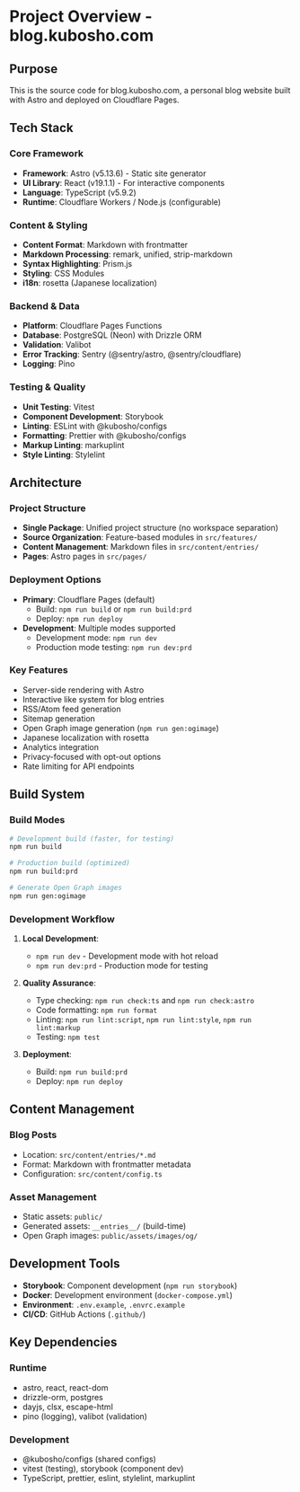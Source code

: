# Project Overview - blog.kubosho.com

## Purpose

This is the source code for blog.kubosho.com, a personal blog website built with Astro and deployed on Cloudflare Pages.

## Tech Stack

### Core Framework

- **Framework**: Astro (v5.13.6) - Static site generator
- **UI Library**: React (v19.1.1) - For interactive components
- **Language**: TypeScript (v5.9.2)
- **Runtime**: Cloudflare Workers / Node.js (configurable)

### Content & Styling

- **Content Format**: Markdown with frontmatter
- **Markdown Processing**: remark, unified, strip-markdown
- **Syntax Highlighting**: Prism.js
- **Styling**: CSS Modules
- **i18n**: rosetta (Japanese localization)

### Backend & Data

- **Platform**: Cloudflare Pages Functions
- **Database**: PostgreSQL (Neon) with Drizzle ORM
- **Validation**: Valibot
- **Error Tracking**: Sentry (@sentry/astro, @sentry/cloudflare)
- **Logging**: Pino

### Testing & Quality

- **Unit Testing**: Vitest
- **Component Development**: Storybook
- **Linting**: ESLint with @kubosho/configs
- **Formatting**: Prettier with @kubosho/configs
- **Markup Linting**: markuplint
- **Style Linting**: Stylelint

## Architecture

### Project Structure

- **Single Package**: Unified project structure (no workspace separation)
- **Source Organization**: Feature-based modules in `src/features/`
- **Content Management**: Markdown files in `src/content/entries/`
- **Pages**: Astro pages in `src/pages/`

### Deployment Options

- **Primary**: Cloudflare Pages (default)
  - Build: `npm run build` or `npm run build:prd`
  - Deploy: `npm run deploy`
- **Development**: Multiple modes supported
  - Development mode: `npm run dev`
  - Production mode testing: `npm run dev:prd`

### Key Features

- Server-side rendering with Astro
- Interactive like system for blog entries
- RSS/Atom feed generation
- Sitemap generation
- Open Graph image generation (`npm run gen:ogimage`)
- Japanese localization with rosetta
- Analytics integration
- Privacy-focused with opt-out options
- Rate limiting for API endpoints

## Build System

### Build Modes

```bash
# Development build (faster, for testing)
npm run build

# Production build (optimized)
npm run build:prd

# Generate Open Graph images
npm run gen:ogimage
```

### Development Workflow

1. **Local Development**:
   - `npm run dev` - Development mode with hot reload
   - `npm run dev:prd` - Production mode for testing

2. **Quality Assurance**:
   - Type checking: `npm run check:ts` and `npm run check:astro`
   - Code formatting: `npm run format`
   - Linting: `npm run lint:script`, `npm run lint:style`, `npm run lint:markup`
   - Testing: `npm test`

3. **Deployment**:
   - Build: `npm run build:prd`
   - Deploy: `npm run deploy`

## Content Management

### Blog Posts

- Location: `src/content/entries/*.md`
- Format: Markdown with frontmatter metadata
- Configuration: `src/content/config.ts`

### Asset Management

- Static assets: `public/`
- Generated assets: `__entries__/` (build-time)
- Open Graph images: `public/assets/images/og/`

## Development Tools

- **Storybook**: Component development (`npm run storybook`)
- **Docker**: Development environment (`docker-compose.yml`)
- **Environment**: `.env.example`, `.envrc.example`
- **CI/CD**: GitHub Actions (`.github/`)

## Key Dependencies

### Runtime

- astro, react, react-dom
- drizzle-orm, postgres
- dayjs, clsx, escape-html
- pino (logging), valibot (validation)

### Development

- @kubosho/configs (shared configs)
- vitest (testing), storybook (component dev)
- TypeScript, prettier, eslint, stylelint, markuplint

